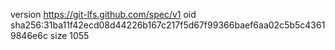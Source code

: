 version https://git-lfs.github.com/spec/v1
oid sha256:31ba11f42ecd08d44226b167c217f5d67f99366baef6aa02c5b5c43619846e6c
size 1055
